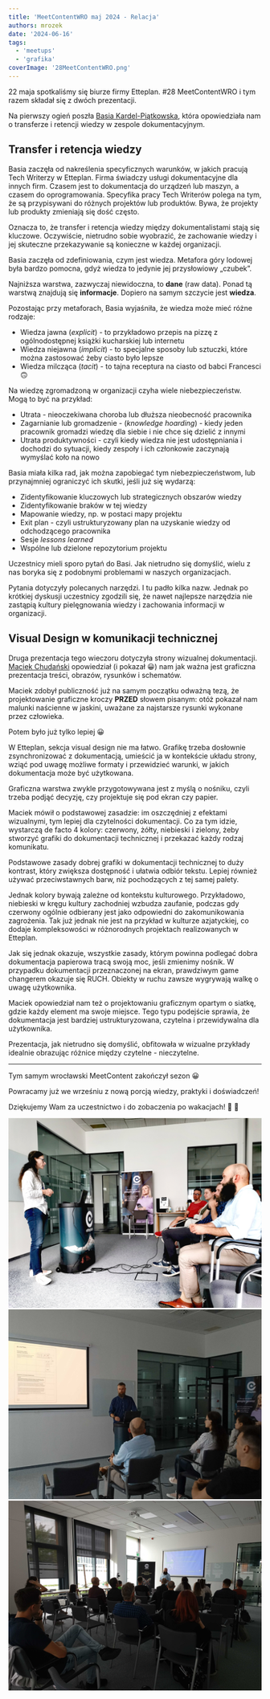 ```yaml
---
title: 'MeetContentWRO maj 2024 - Relacja'
authors: mrozek
date: '2024-06-16'
tags:
  - 'meetups'
  - 'grafika'
coverImage: '28MeetContentWRO.png'
---
```


22 maja spotkaliśmy się biurze firmy Etteplan. #28 MeetContentWRO i tym razem
składał się z dwóch prezentacji.

Na pierwszy ogień poszła
[Basia Kardel-Piątkowska](https://www.linkedin.com/in/barbara-kardel-piatkowska/),
która opowiedziała nam o transferze i retencji wiedzy w zespole dokumentacyjnym.

<!--truncate-->

## Transfer i retencja wiedzy

Basia zaczęła od nakreślenia specyficznych warunków, w jakich pracują Tech
Writerzy w Etteplan. Firma świadczy usługi dokumentacyjne dla innych firm.
Czasem jest to dokumentacja do urządzeń lub maszyn, a czasem do oprogramowania.
Specyfika pracy Tech Writerów polega na tym, że są przypisywani do różnych
projektów lub produktów. Bywa, że projekty lub produkty zmieniają się dość
często.

Oznacza to, że transfer i retencja wiedzy między dokumentalistami stają się
kluczowe. Oczywiście, nietrudno sobie wyobrazić, że zachowanie wiedzy i jej
skuteczne przekazywanie są konieczne w każdej organizacji.

Basia zaczęła od zdefiniowania, czym jest wiedza. Metafora góry lodowej była
bardzo pomocna, gdyż wiedza to jedynie jej przysłowiowy „czubek”.

Najniższa warstwa, zazwyczaj niewidoczna, to **dane** (raw data). Ponad tą
warstwą znajdują się **informacje**. Dopiero na samym szczycie jest **wiedza**.

Pozostając przy metaforach, Basia wyjaśniła, że wiedza może mieć różne rodzaje:

- Wiedza jawna (_explicit_) - to przykładowo przepis na pizzę z ogólnodostępnej
  książki kucharskiej lub internetu
- Wiedza niejawna (_implicit_) - to specjalne sposoby lub sztuczki, które można
  zastosować żeby ciasto było lepsze
- Wiedza milcząca (_tacit_) - to tajna receptura na ciasto od babci Francesci 🙃

Na wiedzę zgromadzoną w organizacji czyha wiele niebezpieczeństw. Mogą to być na
przykład:

- Utrata - nieoczekiwana choroba lub dłuższa nieobecność pracownika
- Zagarnianie lub gromadzenie - (_knowledge hoarding_) - kiedy jeden pracownik
  gromadzi wiedzę dla siebie i nie chce się dzielić z innymi
- Utrata produktywności - czyli kiedy wiedza nie jest udostępniania i dochodzi
  do sytuacji, kiedy zespoły i ich członkowie zaczynają wymyślać koło na nowo

Basia miała kilka rad, jak można zapobiegać tym niebezpieczeństwom, lub
przynajmniej ograniczyć ich skutki, jeśli już się wydarzą:

- Zidentyfikowanie kluczowych lub strategicznych obszarów wiedzy
- Zidentyfikowanie braków w tej wiedzy
- Mapowanie wiedzy, np. w postaci mapy projektu
- Exit plan - czyli ustrukturyzowany plan na uzyskanie wiedzy od odchodzącego
  pracownika
- Sesje _lessons learned_
- Wspólne lub dzielone repozytorium projektu

Uczestnicy mieli sporo pytań do Basi. Jak nietrudno się domyślić, wielu z nas
boryka się z podobnymi problemami w naszych organizacjach.

Pytania dotyczyły polecanych narzędzi. I tu padło kilka nazw. Jednak po krótkiej
dyskusji uczestnicy zgodzili się, że nawet najlepsze narzędzia nie zastąpią
kultury pielęgnowania wiedzy i zachowania informacji w organizacji.

## Visual Design w komunikacji technicznej

Druga prezentacja tego wieczoru dotyczyła strony wizualnej dokumentacji.
[Maciek Chudański](https://www.linkedin.com/in/maciekchudanski/) opowiedział (i
pokazał 😀) nam jak ważna jest graficzna prezentacja treści, obrazów, rysunków i
schematów.

Maciek zdobył publiczność już na samym początku odważną tezą, że projektowanie
graficzne kroczy **PRZED** słowem pisanym: otóż pokazał nam malunki naścienne w
jaskini, uważane za najstarsze rysunki wykonane przez człowieka.

Potem było już tylko lepiej 😀

W Etteplan, sekcja visual design nie ma łatwo. Grafikę trzeba dosłownie
zsynchronizować z dokumentacją, umieścić ja w kontekście układu strony, wziąć
pod uwagę możliwe formaty i przewidzieć warunki, w jakich dokumentacja może być
użytkowana.

Graficzna warstwa zwykle przygotowywana jest z myślą o nośniku, czyli trzeba
podjąć decyzję, czy projektuje się pod ekran czy papier.

Maciek mówił o podstawowej zasadzie: im oszczędniej z efektami wizualnymi, tym
lepiej dla czytelności dokumentacji. Co za tym idzie, wystarczą de facto 4
kolory: czerwony, żółty, niebieski i zielony, żeby stworzyć grafiki do
dokumentacji technicznej i przekazać każdy rodzaj komunikatu.

Podstawowe zasady dobrej grafiki w dokumentacji technicznej to duży kontrast,
który zwiększa dostępność i ułatwia odbiór tekstu. Lepiej również używać
przeciwstawnych barw, niż pochodzących z tej samej palety.

Jednak kolory bywają zależne od kontekstu kulturowego. Przykładowo, niebieski w
kręgu kultury zachodniej wzbudza zaufanie, podczas gdy czerwony ogólnie
odbierany jest jako odpowiedni do zakomunikowania zagrożenia. Tak już jednak nie
jest na przykład w kulturze azjatyckiej, co dodaje kompleksowości w różnorodnych
projektach realizowanych w Etteplan.

Jak się jednak okazuje, wszystkie zasady, którym powinna podlegać dobra
dokumentacja papierowa tracą swoją moc, jeśli zmienimy nośnik. W przypadku
dokumentacji przeznaczonej na ekran, prawdziwym game changerem okazuje się RUCH.
Obiekty w ruchu zawsze wygrywają walkę o uwagę użytkownika.

Maciek opowiedział nam też o projektowaniu graficznym opartym o siatkę, gdzie
każdy element ma swoje miejsce. Tego typu podejście sprawia, że dokumentacja
jest bardziej ustrukturyzowana, czytelna i przewidywalna dla użytkownika.

Prezentacja, jak nietrudno się domyślić, obfitowała w wizualne przykłady
idealnie obrazując różnice między czytelne - nieczytelne.

---

Tym samym wrocławski MeetContent zakończył sezon 😀

Powracamy już we wrześniu z nową porcją wiedzy, praktyki i doświadczeń!

Dziękujemy Wam za uczestnictwo i do zobaczenia po wakacjach! 🌴 👋

![](images/ette1.jpg) ![](images/ette2.jpg) ![](images/ette3.jpg)
